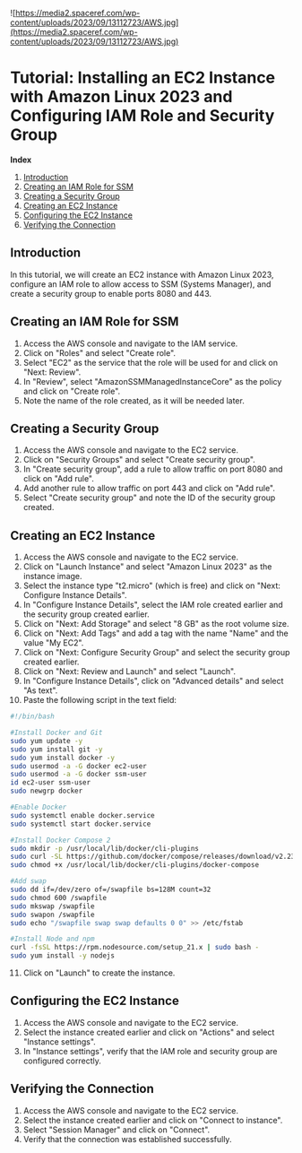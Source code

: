![https://media2.spaceref.com/wp-content/uploads/2023/09/13112723/AWS.jpg](https://media2.spaceref.com/wp-content/uploads/2023/09/13112723/AWS.jpg)

# Tutorial: Installing an EC2 Instance with Amazon Linux 2023 and Configuring IAM Role and Security Group

**Index**

1. [Introduction](#introduction)
2. [Creating an IAM Role for SSM](#creating-an-iam-role-for-ssm)
3. [Creating a Security Group](#creating-a-security-group)
4. [Creating an EC2 Instance](#creating-an-ec2-instance)
5. [Configuring the EC2 Instance](#configuring-the-ec2-instance)
6. [Verifying the Connection](#verifying-the-connection)

## Introduction

In this tutorial, we will create an EC2 instance with Amazon Linux 2023, configure an IAM role to allow access to SSM (Systems Manager), and create a security group to enable ports 8080 and 443.

## Creating an IAM Role for SSM

1. Access the AWS console and navigate to the IAM service.
2. Click on "Roles" and select "Create role".
3. Select "EC2" as the service that the role will be used for and click on "Next: Review".
4. In "Review", select "AmazonSSMManagedInstanceCore" as the policy and click on "Create role".
5. Note the name of the role created, as it will be needed later.

## Creating a Security Group

1. Access the AWS console and navigate to the EC2 service.
2. Click on "Security Groups" and select "Create security group".
3. In "Create security group", add a rule to allow traffic on port 8080 and click on "Add rule".
4. Add another rule to allow traffic on port 443 and click on "Add rule".
5. Select "Create security group" and note the ID of the security group created.

## Creating an EC2 Instance

1. Access the AWS console and navigate to the EC2 service.
2. Click on "Launch Instance" and select "Amazon Linux 2023" as the instance image.
3. Select the instance type "t2.micro" (which is free) and click on "Next: Configure Instance Details".
4. In "Configure Instance Details", select the IAM role created earlier and the security group created earlier.
5. Click on "Next: Add Storage" and select "8 GB" as the root volume size.
6. Click on "Next: Add Tags" and add a tag with the name "Name" and the value "My EC2".
7. Click on "Next: Configure Security Group" and select the security group created earlier.
8. Click on "Next: Review and Launch" and select "Launch".
9. In "Configure Instance Details", click on "Advanced details" and select "As text".
10. Paste the following script in the text field:

```bash
#!/bin/bash

#Install Docker and Git
sudo yum update -y
sudo yum install git -y
sudo yum install docker -y
sudo usermod -a -G docker ec2-user
sudo usermod -a -G docker ssm-user
id ec2-user ssm-user
sudo newgrp docker

#Enable Docker
sudo systemctl enable docker.service
sudo systemctl start docker.service

#Install Docker Compose 2
sudo mkdir -p /usr/local/lib/docker/cli-plugins
sudo curl -SL https://github.com/docker/compose/releases/download/v2.23.3/docker-compose-linux-x86_64 -o /usr/local/lib/docker/cli-plugins/docker-compose
sudo chmod +x /usr/local/lib/docker/cli-plugins/docker-compose

#Add swap
sudo dd if=/dev/zero of=/swapfile bs=128M count=32
sudo chmod 600 /swapfile
sudo mkswap /swapfile
sudo swapon /swapfile
sudo echo "/swapfile swap swap defaults 0 0" >> /etc/fstab

#Install Node and npm
curl -fsSL https://rpm.nodesource.com/setup_21.x | sudo bash -
sudo yum install -y nodejs
```

11. Click on "Launch" to create the instance.

## Configuring the EC2 Instance

1. Access the AWS console and navigate to the EC2 service.
2. Select the instance created earlier and click on "Actions" and select "Instance settings".
3. In "Instance settings", verify that the IAM role and security group are configured correctly.

## Verifying the Connection

1. Access the AWS console and navigate to the EC2 service.
2. Select the instance created earlier and click on "Connect to instance".
3. Select "Session Manager" and click on "Connect".
4. Verify that the connection was established successfully.
